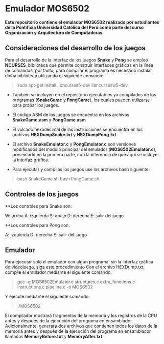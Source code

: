 # Emulador MOS6502

**Este repositorio contiene el emulador MOS6502 realizado por estudiantes de la Pontificia Universidad Católica del Perú como parte del curso Organización y Arquitectura de Computadoras**

## Consideraciones del desarrollo de los juegos
Para el desarrollo de la interfaz de los juegos **Snake** y **Pong** se empleó **NCURSES**, biblioteca que permite construir interfaces gráficas en la línea de comandos, por tanto, para compilar el programa es necesario instalar dicha biblioteca utilizando el siguiente comando:

>sudo apt-get install libncurses5-dev libncursesw5-dev

- También se incluyen en el repositorio ejecutables ya compilados de los programas (**SnakeGame** y **PongGame**), los cuales pueden utilizarse para probar los juegos.

- El código ASM de los juegos se encuentra en los archivos **SnakeGame.asm** y **PongGame.asm**

- El volcado hexadecimal de las instrucciones se encuentra en los archivos **HEXDumpSnake.txt** y **HEXDumpPong.txt**

- El archivo **SnakeEmulator.c** y **PongEmulator.c** son versiones modificados del módulo principal del emulador (**MOS6502Emulator.c**), presentado en la primera parte, con la diferencia de que aquí se incluye la interfaz gràfica.
- Para ejecutar y compilas los juegos use los archivos bash siguiente:
>bash SnakeGame.sh
>bash PongGame.sh
## Controles de los juegos
**Los controles para Snake son:

W: arriba
A: izquierda
S: abajo
D: derecha
E: salir del juego

**Los controles para Pong son:

A: izquierda
D: derecha
E: salir del juego

## Emulador
Para ejecutar solo el emulador con algún programa, sin la interfaz gráfica de videojuego, siga este procedimiento
Con el archivo HEXDump.txt, compile el emulador mediante el siguiente comando:

>gcc -g MOS6502Emulator.c structures.c extra_functions.c instructions.c pipeline.c -o MOS6502

Y ejecute mediante el siguiente comando:

>./MOS6502

El compilador mostrará fragmentos de la memoria y los registros de la CPU antes y después de la ejecución del programa en ensamblador. Adicionalmente, generará dos archivos que contienen todos los datos de la memoria antes y después de la ejecución del programa en ensamblador llamados **MemoryBefore.txt** y **MemoryAfter.txt**
